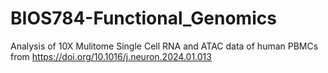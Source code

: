 # BIOS784-Functional_Genomics
Analysis of 10X Mulitome Single Cell RNA and ATAC data of human PBMCs from https://doi.org/10.1016/j.neuron.2024.01.013
